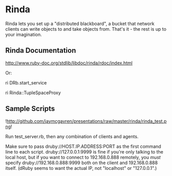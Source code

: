 Rinda
=====

Rinda lets you set up a "distributed blackboard", a bucket that network clients can write objects to and take objects from.  That's it - the rest is up to your imagination.

## Rinda Documentation

http://www.ruby-doc.org/stdlib/libdoc/rinda/rdoc/index.html

Or:

  ri DRb.start_service
  
  ri Rinda::TupleSpaceProxy

## Sample Scripts

!http://github.com/jaymcgavren/presentations/raw/master/rinda/rinda_test.png!

Run test_server.rb, then any combination of clients and agents.

Make sure to pass druby://HOST.IP.ADDRESS:PORT as the first command line to each script.  druby://127.0.0.1:9999 is fine if you're only talking to the local host, but if you want to connect to 192.168.0.888 remotely, you *must* specify druby://192.168.0.888:9999 both on the client and 192.168.0.888 itself.  (dRuby seems to want the actual IP, not "localhost" or "127.0.0.1".)